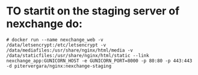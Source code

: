 # TO startit on the staging server of nexchange do:
```
# docker run --name nexchange_web -v /data/letsencrypt:/etc/letsencrypt -v /data/mediafiles:/usr/share/nginx/html/media -v /data/staticfiles:/usr/share/nginx/html/static --link nexchange_app:GUNICORN_HOST -e GUNICORN_PORT=8000 -p 80:80 -p 443:443 -d pitervergara/nginx:nexchange-staging

```
